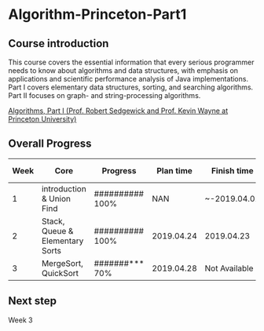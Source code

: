 # Algorithm-Princeton-Part1

## Course introduction
This course covers the essential information that every serious programmer needs to know about algorithms and data structures, with emphasis on applications and scientific performance analysis of Java implementations. Part I covers elementary data structures, sorting, and searching algorithms. Part II focuses on graph- and string-processing algorithms.

[Algorithms, Part I (Prof. Robert Sedgewick and Prof. Kevin Wayne at Princeton University)](https://www.coursera.org/learn/algorithms-part1)

## Overall Progress
Week | Core | Progress| Plan time |Finish time | Assignment score |
-----|--------------|-----------------------|------|----| --- |
1    | introduction & Union Find | ########## 100% | NAN| ~-2019.04.02 | 100
2    | Stack, Queue & Elementary Sorts | ##########  100% | 2019.04.24 | 2019.04.23 | 100
3    | MergeSort, QuickSort | #######*** 70% | 2019.04.28 | Not Available 

## Next step
Week 3